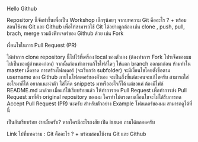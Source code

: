 Hello Github

Repository นี้จัดทำขึ้นเพื่อเป็น Workshop เล็กๆน้อยๆ จากบทความ Git คืออะไร ? + พร้อมสอนใช้งาน Git และ Github เพื่อให้สามารถใช้ Git ได้อย่างถูกต้อง เช่น clone , push, pull, brach, merge รวมถึงฟีทเจอร์ของ  Github ด้วย เช่น Fork

เงื่อนไขในการ Pull Request (PR)

ให้ทำการ clone repository นี้ไปไว้ที่เครื่อง local ของตัวเอง (ต้องทำการ Fork โปรเจ็คของผม ไปเป็นของผู้อ่านเองก่อน)
จากนั้นก่อนทำการแก้ไขไฟล์ใดๆ ให้แตก branch ออกมาก่อน ห้ามทำใน master เด็ดขาด
การสร้างโฟลเดอร์ (จะเรียกว่า subfolder) จะมีเงื่อนไขโดยตั้งชื่อตาม username ของ Github
ภายในโฟลเดอร์ของตัวเอง จะเป็นสิ่งที่แต่ละคนจะแก้ไขครับ สามารถใส่อะไรมาก็ได้ อยากแนะนำตัว ใส่โค๊ด   snippets มาหรืออะไรก็ได้ แต่ขอแค่ ต้องมีไฟล์ README.md มาด้วย
เมื่อแก้ไข้เรียบร้อยแล้ว ให้ทำการกด Pull Request เพื่อทำการส่ง Pull Request มาที่ตัว original repository ของผม
ใครทำไม่ตรงตามเงื่อนไขจะไม่ได้รับการกด Accept Pull Request (PR) นะครับ สำหรับตัวอย่าง Example โฟลเดอร์ของผม สามารถดูได้ที่นี่

เป็นอันเรียบร้อย ง่ายมั้ยครับ?  หากใครมีอะไรสงสัย เปิด issue ถามได้ตลอดครับ

Link ไปที่บทความ : Git คืออะไร ? + พร้อมสอนใช้งาน Git และ Github